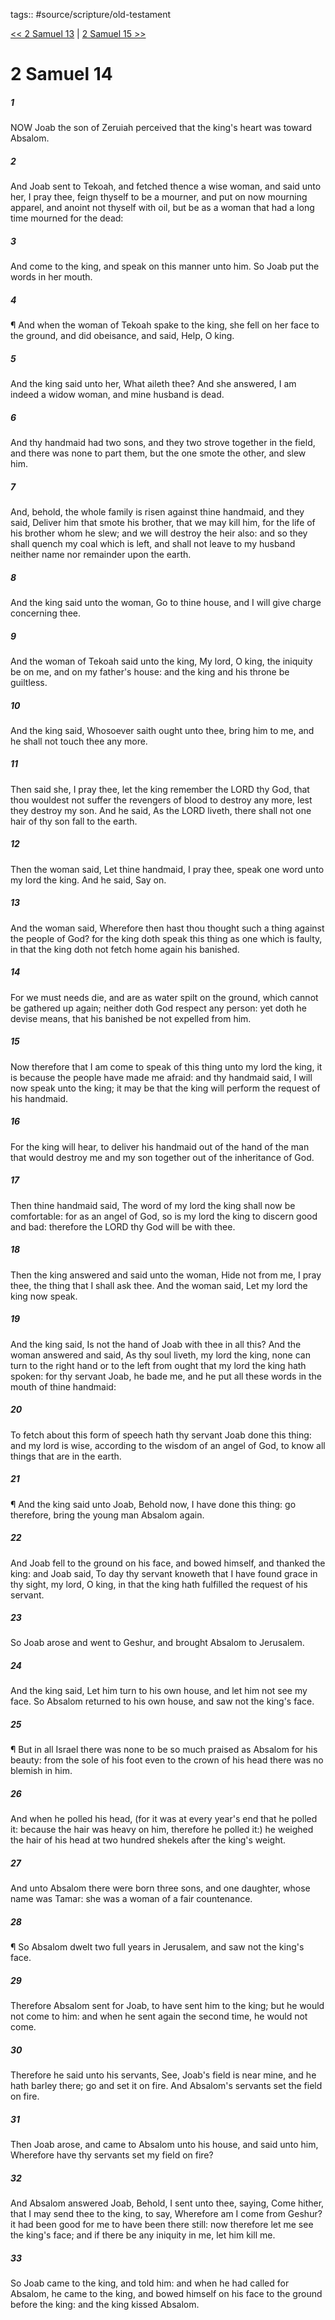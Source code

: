 tags:: #source/scripture/old-testament

[<< 2 Samuel 13](/old-testament/10_2_Samuel/2_Samuel_13.md) | [2 Samuel 15 >>](/old-testament/10_2_Samuel/2_Samuel_15.md)

# 2 Samuel 14

##### 1

NOW Joab the son of Zeruiah perceived that the king's heart was toward Absalom.

##### 2

And Joab sent to Tekoah, and fetched thence a wise woman, and said unto her, I pray thee, feign thyself to be a mourner, and put on now mourning apparel, and anoint not thyself with oil, but be as a woman that had a long time mourned for the dead:

##### 3

And come to the king, and speak on this manner unto him. So Joab put the words in her mouth.

##### 4

¶ And when the woman of Tekoah spake to the king, she fell on her face to the ground, and did obeisance, and said, Help, O king.

##### 5

And the king said unto her, What aileth thee? And she answered, I am indeed a widow woman, and mine husband is dead.

##### 6

And thy handmaid had two sons, and they two strove together in the field, and there was none to part them, but the one smote the other, and slew him.

##### 7

And, behold, the whole family is risen against thine handmaid, and they said, Deliver him that smote his brother, that we may kill him, for the life of his brother whom he slew; and we will destroy the heir also: and so they shall quench my coal which is left, and shall not leave to my husband neither name nor remainder upon the earth.

##### 8

And the king said unto the woman, Go to thine house, and I will give charge concerning thee.

##### 9

And the woman of Tekoah said unto the king, My lord, O king, the iniquity be on me, and on my father's house: and the king and his throne be guiltless.

##### 10

And the king said, Whosoever saith ought unto thee, bring him to me, and he shall not touch thee any more.

##### 11

Then said she, I pray thee, let the king remember the LORD thy God, that thou wouldest not suffer the revengers of blood to destroy any more, lest they destroy my son. And he said, As the LORD liveth, there shall not one hair of thy son fall to the earth.

##### 12

Then the woman said, Let thine handmaid, I pray thee, speak one word unto my lord the king. And he said, Say on.

##### 13

And the woman said, Wherefore then hast thou thought such a thing against the people of God? for the king doth speak this thing as one which is faulty, in that the king doth not fetch home again his banished.

##### 14

For we must needs die, and are as water spilt on the ground, which cannot be gathered up again; neither doth God respect any person: yet doth he devise means, that his banished be not expelled from him.

##### 15

Now therefore that I am come to speak of this thing unto my lord the king, it is because the people have made me afraid: and thy handmaid said, I will now speak unto the king; it may be that the king will perform the request of his handmaid.

##### 16

For the king will hear, to deliver his handmaid out of the hand of the man that would destroy me and my son together out of the inheritance of God.

##### 17

Then thine handmaid said, The word of my lord the king shall now be comfortable: for as an angel of God, so is my lord the king to discern good and bad: therefore the LORD thy God will be with thee.

##### 18

Then the king answered and said unto the woman, Hide not from me, I pray thee, the thing that I shall ask thee. And the woman said, Let my lord the king now speak.

##### 19

And the king said, Is not the hand of Joab with thee in all this? And the woman answered and said, As thy soul liveth, my lord the king, none can turn to the right hand or to the left from ought that my lord the king hath spoken: for thy servant Joab, he bade me, and he put all these words in the mouth of thine handmaid:

##### 20

To fetch about this form of speech hath thy servant Joab done this thing: and my lord is wise, according to the wisdom of an angel of God, to know all things that are in the earth.

##### 21

¶ And the king said unto Joab, Behold now, I have done this thing: go therefore, bring the young man Absalom again.

##### 22

And Joab fell to the ground on his face, and bowed himself, and thanked the king: and Joab said, To day thy servant knoweth that I have found grace in thy sight, my lord, O king, in that the king hath fulfilled the request of his servant.

##### 23

So Joab arose and went to Geshur, and brought Absalom to Jerusalem.

##### 24

And the king said, Let him turn to his own house, and let him not see my face. So Absalom returned to his own house, and saw not the king's face.

##### 25

¶ But in all Israel there was none to be so much praised as Absalom for his beauty: from the sole of his foot even to the crown of his head there was no blemish in him.

##### 26

And when he polled his head, (for it was at every year's end that he polled it: because the hair was heavy on him, therefore he polled it:) he weighed the hair of his head at two hundred shekels after the king's weight.

##### 27

And unto Absalom there were born three sons, and one daughter, whose name was Tamar: she was a woman of a fair countenance.

##### 28

¶ So Absalom dwelt two full years in Jerusalem, and saw not the king's face.

##### 29

Therefore Absalom sent for Joab, to have sent him to the king; but he would not come to him: and when he sent again the second time, he would not come.

##### 30

Therefore he said unto his servants, See, Joab's field is near mine, and he hath barley there; go and set it on fire. And Absalom's servants set the field on fire.

##### 31

Then Joab arose, and came to Absalom unto his house, and said unto him, Wherefore have thy servants set my field on fire?

##### 32

And Absalom answered Joab, Behold, I sent unto thee, saying, Come hither, that I may send thee to the king, to say, Wherefore am I come from Geshur? it had been good for me to have been there still: now therefore let me see the king's face; and if there be any iniquity in me, let him kill me.

##### 33

So Joab came to the king, and told him: and when he had called for Absalom, he came to the king, and bowed himself on his face to the ground before the king: and the king kissed Absalom.
